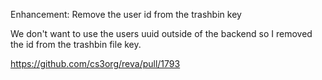 Enhancement: Remove the user id from the trashbin key 

We don't want to use the users uuid outside of the backend so I removed the id from the trashbin file key.

https://github.com/cs3org/reva/pull/1793

